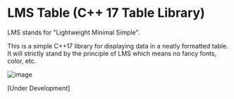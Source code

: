 # LMS Table (C++ 17 Table Library)

LMS stands for "Lightweight Minimal Simple".

This is a simple C++17 library for displaying data in a neatly formatted table.  
It will strictly stand by the principle of LMS which means no fancy fonts, color, etc.

![image](https://user-images.githubusercontent.com/25753366/173521488-9e659b50-aba4-46b3-b097-01ca64f0c869.png)

  
[Under Development]
